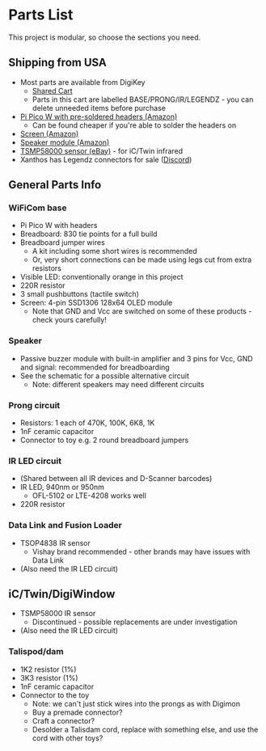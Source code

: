 # Parts List

This project is modular, so choose the sections you need.

## Shipping from USA
- Most parts are available from DigiKey
    - [Shared Cart](https://www.digikey.com/short/0jc7w4hv)
    - Parts in this cart are labelled BASE/PRONG/IR/LEGENDZ - you can delete unneeded items before purchase
- [Pi Pico W with pre-soldered headers (Amazon)](https://www.amazon.com/Pico-Raspberry-Pre-Soldered-Dual-core-Processor/dp/B0BK9W4H2Q/)
    - Can be found cheaper if you're able to solder the headers on
- [Screen (Amazon)](https://www.amazon.com/HiLetgo-Serial-128X64-Display-Color/dp/B06XRBTBTB/)
- [Speaker module (Amazon)](https://www.amazon.com/Tegg-Passive-Speaker-Arduino-Raspberry/dp/B07PRTMF89/)
- [TSMP58000 sensor (eBay)](https://www.ebay.com/itm/285265795138) - for iC/Twin infrared
- Xanthos has Legendz connectors for sale ([Discord](buy_premade.md))

## General Parts Info

### WiFiCom base
- Pi Pico W with headers
- Breadboard: 830 tie points for a full build
- Breadboard jumper wires
    - A kit including some short wires is recommended
    - Or, very short connections can be made using legs cut from extra resistors
- Visible LED: conventionally orange in this project
- 220R resistor
- 3 small pushbuttons (tactile switch)
- Screen: 4-pin SSD1306 128x64 OLED module
    - Note that GND and Vcc are switched on some of these products - check yours carefully!

### Speaker
- Passive buzzer module with built-in amplifier and 3 pins for Vcc, GND and signal: recommended for breadboarding
- See the schematic for a possible alternative circuit
    - Note: different speakers may need different circuits

### Prong circuit
- Resistors: 1 each of 470K, 100K, 6K8, 1K
- 1nF ceramic capacitor
- Connector to toy e.g. 2 round breadboard jumpers

### IR LED circuit
- (Shared between all IR devices and D-Scanner barcodes)
- IR LED, 940nm or 950nm
    - OFL-5102 or LTE-4208 works well
- 220R resistor

### Data Link and Fusion Loader
- TSOP4838 IR sensor
    - Vishay brand recommended - other brands may have issues with Data Link
- (Also need the IR LED circuit)

## iC/Twin/DigiWindow
- TSMP58000 IR sensor
    - Discontinued - possible replacements are under investigation
- (Also need the IR LED circuit)

### Talispod/dam
- 1K2 resistor (1%)
- 3K3 resistor (1%)
- 1nF ceramic capacitor
- Connector to the toy
    - Note: we can't just stick wires into the prongs as with Digimon
    - Buy a premade connector?
    - Craft a connector?
    - Desolder a Talisdam cord, replace with something else, and use the cord with other toys?
